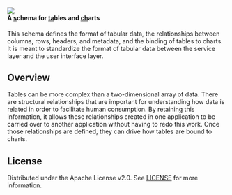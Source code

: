 <div><img src="images/logos/logo_450px.png"></div>
<h4 style="margin-top:0">A <u>s</u>chema for <u>ta</u>bles and <u>ch</u>arts</h4>

This schema defines the format of tabular data, the relationships between columns, rows, headers, and metadata, and the binding of tables to charts. It is meant to standardize the format of tabular data between the service layer and the user interface layer.

## Overview

Tables can be more complex than a two-dimensional array of data. There are structural relationships that are important for understanding how data is related in order to facilitate human consumption. By retaining this information, it allows these relationships created in one application to be carried over to another application without having to redo this work. Once those relationships are defined, they can drive how tables are bound to charts.

## License

Distributed under the Apache License v2.0. See [LICENSE](https://www.apache.org/licenses/LICENSE-2.0 ':ignore :target=_blank') for more information.
